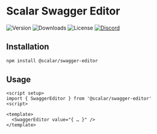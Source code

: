 # Scalar Swagger Editor

![Version](https://img.shields.io/npm/v/%40scalar/swagger-editor)
![Downloads](https://img.shields.io/npm/dm/%40scalar/swagger-editor)
![License](https://img.shields.io/npm/l/%40scalar%2Fswagger-editor)
[![Discord](https://img.shields.io/discord/1135330207960678410?style=flat&color=5865F2)](https://discord.gg/mw6FQRPh)

## Installation

```bash
npm install @scalar/swagger-editor
```

## Usage

```vue
<script setup>
import { SwaggerEditor } from '@scalar/swagger-editor'
<script>

<template>
  <SwaggerEditor value="{ … }" />
</template>
```